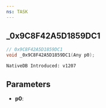 ```yaml
---
ns: TASK
---
```

## _0x9C8F42A5D1859DC1

```c
// 0x9C8F42A5D1859DC1
void _0x9C8F42A5D1859DC1(Any p0);
```

```
NativeDB Introduced: v1207
```

## Parameters
* **p0**:

